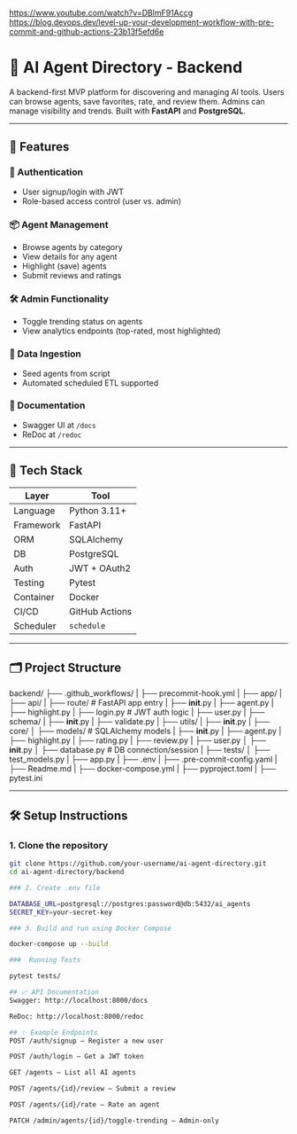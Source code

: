 https://www.youtube.com/watch?v=DBlmF91Accg
https://blog.devops.dev/level-up-your-development-workflow-with-pre-commit-and-github-actions-23b13f5efd6e

# 🧠 AI Agent Directory - Backend

A backend-first MVP platform for discovering and managing AI tools. Users can browse agents, save favorites, rate, and review them. Admins can manage visibility and trends. Built with **FastAPI** and **PostgreSQL**.

---

## 🚀 Features

### 👥 Authentication
- User signup/login with JWT
- Role-based access control (user vs. admin)

### 📦 Agent Management
- Browse agents by category
- View details for any agent
- Highlight (save) agents
- Submit reviews and ratings

### 🛠 Admin Functionality
- Toggle trending status on agents
- View analytics endpoints (top-rated, most highlighted)

### 🔄 Data Ingestion
- Seed agents from script
- Automated scheduled ETL supported

### 📑 Documentation
- Swagger UI at `/docs`
- ReDoc at `/redoc`

---

## 🧱 Tech Stack

| Layer | Tool |
|---|---|
| Language | Python 3.11+ |
| Framework | FastAPI |
| ORM | SQLAlchemy |
| DB | PostgreSQL |
| Auth | JWT + OAuth2 |
| Testing | Pytest |
| Container | Docker |
| CI/CD | GitHub Actions |
| Scheduler | `schedule` |

---

## 🗂 Project Structure
backend/
├── .github_workflows/
|  ├── precommit-hook.yml
|  ├── app/
|    ├── api/
|      ├── route/  # FastAPI app entry
|        ├── __init__.py
|        ├── agent.py
|        ├── highlight.py
|        ├── login.py  # JWT auth logic
|        ├── user.py
|      ├── schema/
|        ├── __init__.py
|        ├── validate.py
|      ├── utils/
|        ├── __init__.py
|      ├── core/
│        ├── models/  # SQLAlchemy models
|          ├── __init__.py
|          ├── agent.py
|          ├── highlight.py
|          ├── rating.py
|          ├── review.py
|          ├── user.py
│        ├── __init__.py
│        ├── database.py  # DB connection/session
|        ├── tests/
│          ├── test_models.py
|        ├── app.py
|  ├── .env
|  ├── .pre-commit-config.yaml
|  ├── Readme.md
|  ├── docker-compose.yml
|  ├── pyproject.toml
|  ├── pytest.ini

---

## 🛠 Setup Instructions

### 1. Clone the repository

```bash
git clone https://github.com/your-username/ai-agent-directory.git
cd ai-agent-directory/backend

### 2. Create .env file

DATABASE_URL=postgresql://postgres:password@db:5432/ai_agents
SECRET_KEY=your-secret-key

### 3. Build and run using Docker Compose

docker-compose up --build

###  Running Tests

pytest tests/

## 📈 API Documentation
Swagger: http://localhost:8000/docs

ReDoc: http://localhost:8000/redoc

## ✨ Example Endpoints
POST /auth/signup – Register a new user

POST /auth/login – Get a JWT token

GET /agents – List all AI agents

POST /agents/{id}/review – Submit a review

POST /agents/{id}/rate – Rate an agent

PATCH /admin/agents/{id}/toggle-trending – Admin-only
